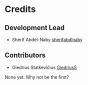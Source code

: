 # Credits

## Development Lead

- Sherif Abdel-Naby [sherifabdlnaby](https://github.com/sherifabdlnaby)

## Contributors

- Giedrius Statkevičius [GiedriusS](https://github.com/GiedriusS)

None yet. Why not be the first?
